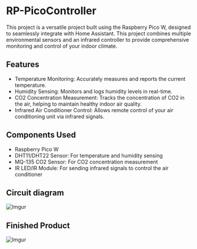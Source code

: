# RP-PicoController
This project is a versatile project built using the Raspberry Pico W, designed to seamlessly integrate with Home Assistant. This project combines multiple environmental sensors and an infrared controller to provide comprehensive monitoring and control of your indoor climate.

## Features
* Temperature Monitoring: Accurately measures and reports the current temperature.
* Humidity Sensing: Monitors and logs humidity levels in real-time.
* CO2 Concentration Measurement: Tracks the concentration of CO2 in the air, helping to maintain healthy indoor air quality.
* Infrared Air Conditioner Control: Allows remote control of your air conditioning unit via infrared signals.

## Components Used
* Raspberry Pico W
* DHT11/DHT22 Sensor: For temperature and humidity sensing
* MQ-135 CO2 Sensor: For CO2 concentration measurement
* IR LED/IR Module: For sending infrared signals to control the air conditioner

## Circuit diagram
![Imgur](https://i.imgur.com/UHzK119.png)

## Finished Product
![Imgur](https://i.imgur.com/d76eYie.png)
